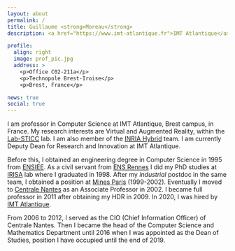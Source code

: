```yaml
---
layout: about
permalink: /
title: Guillaume <strong>Moreau</strong>
description: <a href="https://www.imt-atlantique.fr">IMT Atlantique</a>, <a href="http://www.labsticc.fr/en/index/">Lab-STICC lab</a> and <a href="https://team.inria.fr/hybrid/">INRIA Hybrid</a> team.

profile:
  align: right
  image: prof_pic.jpg
  address: >
    <p>Office C02-211a</p>
    <p>Technopole Brest-Iroise</p>
    <p>Brest, France</p>

news: true
social: true
---
```


I am professor in Computer Science at IMT Atlantique, Brest campus, in France. My research interests are Virtual and Augmented Reality, within the [Lab-STICC](https://www.labsticc.fr/en/index/) lab. I am also member of the [INRIA Hybrid](https://team.inria.fr/hybrid/) team. I am currently Deputy Dean for Research and Innovation at IMT Atlantique.

Before this, I obtained an engineering degree in Computer Science in 1995 from [ENSIEE](http://www.ensiee.fr). As a civil servant from [ENS Rennes](http://www.ens-rennes.fr) I did my PhD studies at [IRISA](http://www.irisa.fr) lab where I graduated in 1998. After my *industrial* postdoc in the same team, I obtained a position at [Mines Paris](http://www.mines-paristech.fr) (1999-2002). Eventually I moved to [Centrale Nantes](http://www.ec-nantes.fr) as an Associate Professor in 2002. I became full professor in 2011 after obtaining my HDR in 2009. In 2020, I was hired by [IMT Atlantique](https://www.imt-atlantique.fr).

From 2006 to 2012, I served as the CIO (Chief Information Officer) of Centrale Nantes. Then I became the head of the Computer Science and Mathematics Department until 2016 when I was appointed as the Dean of Studies, position I have occupied until the end of 2019.
